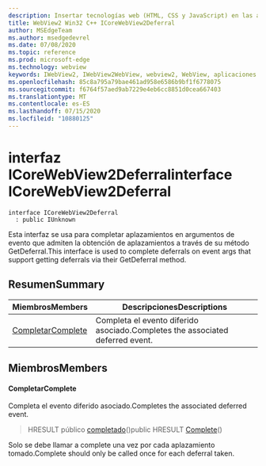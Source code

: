 ```yaml
---
description: Insertar tecnologías web (HTML, CSS y JavaScript) en las aplicaciones nativas con el control Microsoft Edge WebView2
title: WebView2 Win32 C++ ICoreWebView2Deferral
author: MSEdgeTeam
ms.author: msedgedevrel
ms.date: 07/08/2020
ms.topic: reference
ms.prod: microsoft-edge
ms.technology: webview
keywords: IWebView2, IWebView2WebView, webview2, WebView, aplicaciones Win32, Win32, Edge, ICoreWebView2, ICoreWebView2Controller, control de explorador, HTML Edge, ICoreWebView2Deferral
ms.openlocfilehash: 85c8a795a79bae461ad958e6586b9bf1f6778075
ms.sourcegitcommit: f6764f57aed9ab7229e4eb6cc8851d0cea667403
ms.translationtype: MT
ms.contentlocale: es-ES
ms.lasthandoff: 07/15/2020
ms.locfileid: "10880125"
---
```

# <span data-ttu-id="e0ebf-104">interfaz ICoreWebView2Deferral</span><span class="sxs-lookup"><span data-stu-id="e0ebf-104">interface ICoreWebView2Deferral</span></span> 

```
interface ICoreWebView2Deferral
  : public IUnknown
```

<span data-ttu-id="e0ebf-105">Esta interfaz se usa para completar aplazamientos en argumentos de evento que admiten la obtención de aplazamientos a través de su método GetDeferral.</span><span class="sxs-lookup"><span data-stu-id="e0ebf-105">This interface is used to complete deferrals on event args that support getting deferrals via their GetDeferral method.</span></span>

## <span data-ttu-id="e0ebf-106">Resumen</span><span class="sxs-lookup"><span data-stu-id="e0ebf-106">Summary</span></span>

 <span data-ttu-id="e0ebf-107">Miembros</span><span class="sxs-lookup"><span data-stu-id="e0ebf-107">Members</span></span>                        | <span data-ttu-id="e0ebf-108">Descripciones</span><span class="sxs-lookup"><span data-stu-id="e0ebf-108">Descriptions</span></span>
--------------------------------|---------------------------------------------
[<span data-ttu-id="e0ebf-109">Completar</span><span class="sxs-lookup"><span data-stu-id="e0ebf-109">Complete</span></span>](#complete) | <span data-ttu-id="e0ebf-110">Completa el evento diferido asociado.</span><span class="sxs-lookup"><span data-stu-id="e0ebf-110">Completes the associated deferred event.</span></span>

## <span data-ttu-id="e0ebf-111">Miembros</span><span class="sxs-lookup"><span data-stu-id="e0ebf-111">Members</span></span>

#### <span data-ttu-id="e0ebf-112">Completar</span><span class="sxs-lookup"><span data-stu-id="e0ebf-112">Complete</span></span> 

<span data-ttu-id="e0ebf-113">Completa el evento diferido asociado.</span><span class="sxs-lookup"><span data-stu-id="e0ebf-113">Completes the associated deferred event.</span></span>

> <span data-ttu-id="e0ebf-114">HRESULT público [completado](#complete)()</span><span class="sxs-lookup"><span data-stu-id="e0ebf-114">public HRESULT [Complete](#complete)()</span></span>

<span data-ttu-id="e0ebf-115">Solo se debe llamar a complete una vez por cada aplazamiento tomado.</span><span class="sxs-lookup"><span data-stu-id="e0ebf-115">Complete should only be called once for each deferral taken.</span></span>

